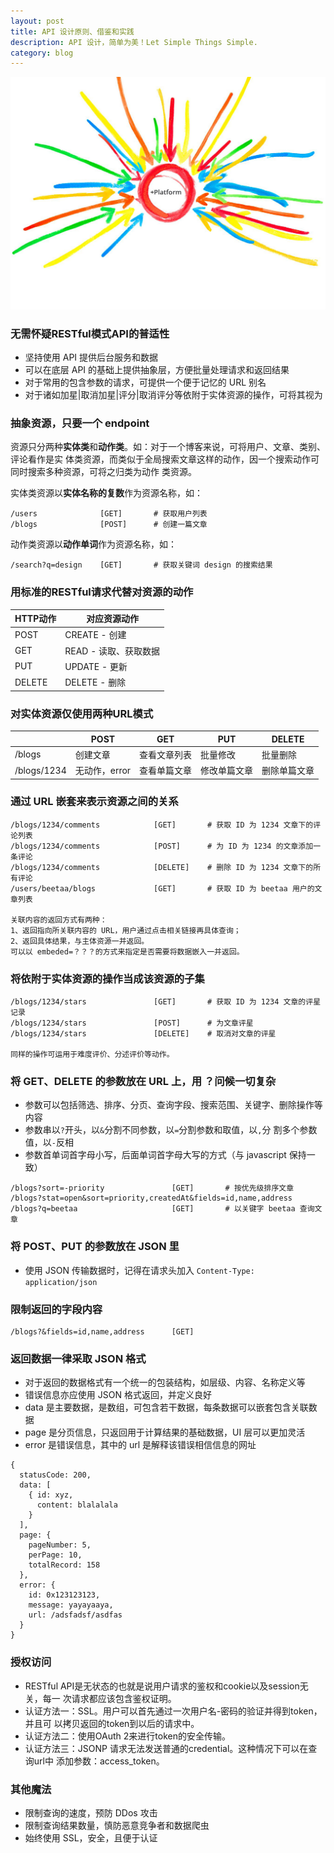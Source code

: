 ```yaml
---
layout: post
title: API 设计原则、借鉴和实践
description: API 设计，简单为美！Let Simple Things Simple.
category: blog
---
```


![](/images/covers/api.jpg)

### 无需怀疑RESTful模式API的普适性

- 坚持使用 API 提供后台服务和数据
- 可以在底层 API 的基础上提供抽象层，方便批量处理请求和返回结果
- 对于常用的包含参数的请求，可提供一个便于记忆的 URL 别名
- 对于诸如加星|取消加星|评分|取消评分等依附于实体资源的操作，可将其视为

### 抽象资源，只要一个 endpoint

资源只分两种**实体类**和**动作类**。如：对于一个博客来说，可将用户、文章、类别、评论看作是实
体类资源，而类似于全局搜索文章这样的动作，因一个搜索动作可同时搜索多种资源，可将之归类为动作
类资源。

实体类资源以**实体名称的复数**作为资源名称，如：

    /users              [GET]       # 获取用户列表
    /blogs              [POST]      # 创建一篇文章
    
动作类资源以**动作单词**作为资源名称，如：

    /search?q=design    [GET]       # 获取关键词 design 的搜索结果
    
### 用标准的RESTful请求代替对资源的动作

|HTTP动作                 |对应资源动作                 |
|-------------------------|-----------------------------|
|POST                     |CREATE - 创建                |
|GET                      |READ - 读取、获取数据        |
|PUT                      |UPDATE - 更新                |
|DELETE                   |DELETE - 删除                |

### 对实体资源仅使用两种URL模式

|              |POST           |GET            |PUT            |DELETE           |
|--------------|---------------|---------------|---------------|-----------------|
|/blogs        |创建文章       |查看文章列表   |批量修改       |批量删除         |
|/blogs/1234   |无动作，error  |查看单篇文章   |修改单篇文章   |删除单篇文章     |

### 通过 URL 嵌套来表示资源之间的关系

    /blogs/1234/comments            [GET]       # 获取 ID 为 1234 文章下的评论列表
    /blogs/1234/comments            [POST]      # 为 ID 为 1234 的文章添加一条评论
    /blogs/1234/comments            [DELETE]    # 删除 ID 为 1234 文章下的所有评论
    /users/beetaa/blogs             [GET]       # 获取 ID 为 beetaa 用户的文章列表
    
    关联内容的返回方式有两种：
    1、返回指向所关联内容的 URL，用户通过点击相关链接再具体查询；
    2、返回具体结果，与主体资源一并返回。
    可以以 embeded=？？？的方式来指定是否需要将数据嵌入一并返回。

### 将依附于实体资源的操作当成该资源的子集

    /blogs/1234/stars               [GET]       # 获取 ID 为 1234 文章的评星记录
    /blogs/1234/stars               [POST]      # 为文章评星
    /blogs/1234/stars               [DELETE]    # 取消对文章的评星
    
    同样的操作可运用于难度评价、分述评价等动作。

### 将 GET、DELETE 的参数放在 URL 上，用 ？问候一切复杂

- 参数可以包括筛选、排序、分页、查询字段、搜索范围、关键字、删除操作等内容
- 参数串以``?``开头，以``&``分割不同参数，以``=``分割参数和取值，以``,``分
  割多个参数值，以``-``反相
- 参数首单词首字母小写，后面单词首字母大写的方式（与 javascript 保持一致）

<pre><code>/blogs?sort=-priority               [GET]       # 按优先级排序文章
/blogs?stat=open&sort=priority,createdAt&fields=id,name,address
/blogs?q=beetaa                     [GET]       # 以关键字 beetaa 查询文章
</code></pre>

### 将 POST、PUT 的参数放在 JSON 里

- 使用 JSON 传输数据时，记得在请求头加入 ``Content-Type: application/json``

### 限制返回的字段内容

    /blogs?&fields=id,name,address      [GET]

### 返回数据一律采取 JSON 格式

- 对于返回的数据格式有一个统一的包装结构，如层级、内容、名称定义等
- 错误信息亦应使用 JSON 格式返回，并定义良好
- data 是主要数据，是数组，可包含若干数据，每条数据可以嵌套包含关联数据
- page 是分页信息，只返回用于计算结果的基础数据，UI 层可以更加灵活
- error 是错误信息，其中的 url 是解释该错误相信信息的网址

<pre><code>{
  statusCode: 200,
  data: [
    { id: xyz,
      content: blalalala
    }
  ],
  page: {
    pageNumber: 5,
    perPage: 10,
    totalRecord: 158
  },
  error: {
    id: 0x123123123,
    message: yayayaaya,
    url: /adsfadsf/asdfas
  }
}
</code></pre>

### 授权访问

- RESTful API是无状态的也就是说用户请求的鉴权和cookie以及session无关，每一
  次请求都应该包含鉴权证明。
- 认证方法一：SSL。用户可以首先通过一次用户名-密码的验证并得到token，并且可
  以拷贝返回的token到以后的请求中。
- 认证方法二：使用OAuth 2来进行token的安全传输。
- 认证方法三：JSONP 请求无法发送普通的credential。这种情况下可以在查询url中
  添加参数：access_token。

### 其他魔法

- 限制查询的速度，预防 DDos 攻击
- 限制查询结果数量，慎防恶意竞争者和数据爬虫
- 始终使用 SSL，安全，且便于认证


[Beetaa]:    http://beetaa.com  "Beetaa"
